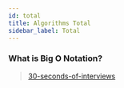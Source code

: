 ```yaml
---
id: total
title: Algorithms Total
sidebar_label: Total
---
```


### What is Big O Notation?

> [30-seconds-of-interviews](https://github.com/30-seconds/30-seconds-of-interviews/blob/8f257a9dc3f80a1cf7cd40ff784323b0ae4880d1/questions/big-o-notation.md)
